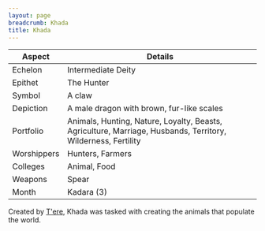 ```yaml
---
layout: page
breadcrumb: Khada
title: Khada
---
```


Aspect | Details
--- | ---
Echelon | Intermediate Deity
Epithet | The Hunter
Symbol | A claw
Depiction | A male dragon with brown, fur-like scales
Portfolio | Animals, Hunting, Nature, Loyalty, Beasts, Agriculture, Marriage, Husbands, Territory, Wilderness, Fertility
Worshippers | Hunters, Farmers
Colleges | Animal, Food
Weapons | Spear
Month | Kadara (3)

Created by [T'ere](tere), Khada was tasked with creating the animals that populate the world.

